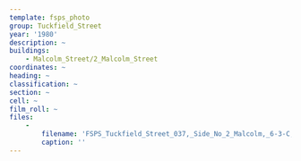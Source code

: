 ```yaml
---
template: fsps_photo
group: Tuckfield_Street
year: '1980'
description: ~
buildings:
    - Malcolm_Street/2_Malcolm_Street
coordinates: ~
heading: ~
classification: ~
section: ~
cell: ~
film_roll: ~
files:
    -
        filename: 'FSPS_Tuckfield_Street_037,_Side_No_2_Malcolm,_6-3-C,_1980.png'
        caption: ''
---
```

